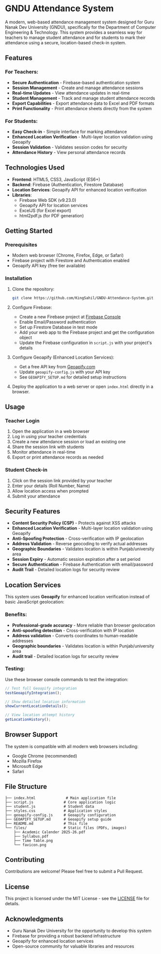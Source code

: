 # GNDU Attendance System

A modern, web-based attendance management system designed for Guru Nanak Dev University (GNDU), specifically for the Department of Computer Engineering & Technology. This system provides a seamless way for teachers to manage student attendance and for students to mark their attendance using a secure, location-based check-in system.

## Features

### For Teachers:
- **Secure Authentication** - Firebase-based authentication system
- **Session Management** - Create and manage attendance sessions
- **Real-time Updates** - View attendance updates in real-time
- **Student Management** - Track and manage student attendance records
- **Export Capabilities** - Export attendance data to Excel and PDF formats
- **Print Functionality** - Print attendance sheets directly from the system

### For Students:
- **Easy Check-in** - Simple interface for marking attendance
- **Enhanced Location Verification** - Multi-layer location validation using Geoapify
- **Session Validation** - Validates session codes for security
- **Attendance History** - View personal attendance records

## Technologies Used

- **Frontend**: HTML5, CSS3, JavaScript (ES6+)
- **Backend**: Firebase (Authentication, Firestore Database)
- **Location Services**: Geoapify API for enhanced location verification
- **Libraries**:
  - Firebase Web SDK (v9.23.0)
  - Geoapify API for location services
  - ExcelJS (for Excel export)
  - html2pdf.js (for PDF generation)

## Getting Started

### Prerequisites
- Modern web browser (Chrome, Firefox, Edge, or Safari)
- Firebase project with Firestore and Authentication enabled
- Geoapify API key (free tier available)

### Installation

1. Clone the repository:
   ```bash
   git clone https://github.com/KingSahil/GNDU-Attendance-System.git
   ```

2. Configure Firebase:
   - Create a new Firebase project at [Firebase Console](https://console.firebase.google.com/)
   - Enable Email/Password authentication
   - Set up Firestore Database in test mode
   - Add your web app to the Firebase project and get the configuration object
   - Update the Firebase configuration in `script.js` with your project's details

3. Configure Geoapify (Enhanced Location Services):
   - Get a free API key from [Geoapify.com](https://www.geoapify.com/)
   - Update `geoapify-config.js` with your API key
   - See `GEOAPIFY_SETUP.md` for detailed setup instructions

4. Deploy the application to a web server or open `index.html` directly in a browser.

## Usage

### Teacher Login
1. Open the application in a web browser
2. Log in using your teacher credentials
3. Create a new attendance session or load an existing one
4. Share the session link with students
5. Monitor attendance in real-time
6. Export or print attendance records as needed

### Student Check-in
1. Click on the session link provided by your teacher
2. Enter your details (Roll Number, Name)
3. Allow location access when prompted
4. Submit your attendance

## Security Features

- **Content Security Policy (CSP)** - Protects against XSS attacks
- **Enhanced Location Verification** - Multi-layer location validation using Geoapify
- **Anti-Spoofing Protection** - Cross-verification with IP geolocation
- **Address Validation** - Reverse geocoding to verify actual addresses
- **Geographic Boundaries** - Validates location is within Punjab/university area
- **Session Expiry** - Automatic session expiration after a set period
- **Secure Authentication** - Firebase Authentication with email/password
- **Audit Trail** - Detailed location logs for security review

## Location Services

This system uses **Geoapify** for enhanced location verification instead of basic JavaScript geolocation:

### Benefits:
- **Professional-grade accuracy** - More reliable than browser geolocation
- **Anti-spoofing detection** - Cross-verification with IP location
- **Address validation** - Converts coordinates to human-readable addresses
- **Geographic boundaries** - Validates location is within Punjab/university area
- **Audit trail** - Detailed location logs for security review

### Testing:
Use these browser console commands to test the integration:
```javascript
// Test full Geoapify integration
testGeoapifyIntegration();

// Show detailed location information
showCurrentLocationDetails();

// View location attempt history
getLocationHistory();
```

## Browser Support

The system is compatible with all modern web browsers including:
- Google Chrome (recommended)
- Mozilla Firefox
- Microsoft Edge
- Safari

## File Structure

```
├── index.html              # Main application file
├── script.js              # Core application logic
├── student.js             # Student data
├── styles.css             # Application styles
├── geoapify-config.js     # Geoapify configuration
├── GEOAPIFY_SETUP.md      # Geoapify setup guide
├── README.md              # This file
└── files/                 # Static files (PDFs, images)
    ├── Academic Calender 2025-26.pdf
    ├── Syllabus.pdf
    ├── Time Table.png
    └── favicon.png
```

## Contributing

Contributions are welcome! Please feel free to submit a Pull Request.

## License

This project is licensed under the MIT License - see the [LICENSE](LICENSE) file for details.

## Acknowledgments

- Guru Nanak Dev University for the opportunity to develop this system
- Firebase for providing a robust backend infrastructure
- Geoapify for enhanced location services
- Open-source community for valuable libraries and resources
